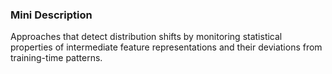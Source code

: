 ### Mini Description

Approaches that detect distribution shifts by monitoring statistical properties of intermediate feature representations and their deviations from training-time patterns.

